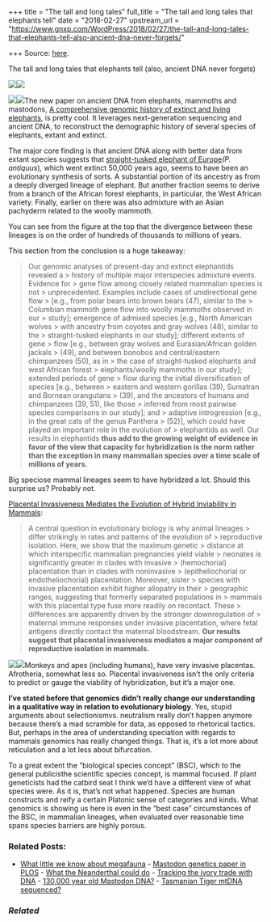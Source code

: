 +++
title = "The tall and long tales"
full_title = "The tall and long tales that elephants tell"
date = "2018-02-27"
upstream_url = "https://www.gnxp.com/WordPress/2018/02/27/the-tall-and-long-tales-that-elephants-tell-also-ancient-dna-never-forgets/"

+++
Source: [here](https://www.gnxp.com/WordPress/2018/02/27/the-tall-and-long-tales-that-elephants-tell-also-ancient-dna-never-forgets/).

The tall and long tales that elephants tell (also, ancient DNA never forgets)

[![](https://i0.wp.com/www.gnxp.com/WordPress/wp-content/uploads/2018/02/eleph.jpg?resize=625%2C406&ssl=1)![](https://i0.wp.com/www.gnxp.com/WordPress/wp-content/uploads/2018/02/eleph.jpg?resize=625%2C406&ssl=1)](http://www.pnas.org/content/early/2018/02/16/1720554115)

[![](https://i0.wp.com/www.gnxp.com/WordPress/wp-content/uploads/2018/02/adminGraf.jpg?resize=300%2C494&ssl=1)![](https://i0.wp.com/www.gnxp.com/WordPress/wp-content/uploads/2018/02/adminGraf.jpg?resize=300%2C494&ssl=1)](http://www.pnas.org/content/early/2018/02/16/1720554115)The new paper on ancient DNA from elephants, mammoths and mastodons, [A comprehensive genomic history of extinct and living elephants](http://www.pnas.org/content/early/2018/02/16/1720554115), is pretty cool. It leverages next-generation sequencing and ancient DNA, to reconstruct the demographic history of several species of elephants, extant and extinct.

The major core finding is that ancient DNA along with better data from extant species suggests that [straight-tusked elephant of Europe](https://en.wikipedia.org/wiki/Straight-tusked_elephant)*(P.* *antiquus*)*,* which went extinct 50,000 years ago, seems to have been an evolutionary synthesis of sorts. A substantial portion of its ancestry as from a deeply diverged lineage of elephant. But another fraction seems to derive from a branch of the African forest elephants, in particular, the West African variety. Finally, earlier on there was also admixture with an Asian pachyderm related to the woolly mammoth.

You can see from the figure at the top that the divergence between these lineages is on the order of hundreds of thousands to millions of years.

This section from the conclusion is a huge takeaway:

> Our genomic analyses of present-day and extinct elephantids revealed a > history of multiple major interspecies admixture events. Evidence for > gene flow among closely related mammalian species is not > unprecedented. Examples include cases of unidirectional gene flow > \[e.g., from polar bears into brown bears (47), similar to the > Columbian mammoth gene flow into woolly mammoths observed in our > study\]; emergence of admixed species \[e.g., North American wolves > with ancestry from coyotes and gray wolves (48), similar to the > straight-tusked elephants in our study\]; different extents of gene > flow \[e.g., between gray wolves and Eurasian/African golden jackals > (49), and between bonobos and central/eastern chimpanzees (50), as in > the case of straight-tusked elephants and west African forest > elephants/woolly mammoths in our study\]; extended periods of gene > flow during the initial diversification of species \[e.g., between > eastern and western gorillas (39), Sumatran and Bornean orangutans > (39), and the ancestors of humans and chimpanzees (39, 51), like those > inferred from most pairwise species comparisons in our study\]; and > adaptive introgression \[e.g., in the great cats of the genus Panthera > (52)\], which could have played an important role in the evolution of > elephantids as well. Our results in elephantids **thus add to the growing weight of evidence in favor of the view that capacity for hybridization is the norm rather than the exception in many mammalian species over a time scale of millions of years.**

Big speciose mammal lineages seem to have hybridzed a lot. Should this surprise us? Probably not.

[Placental Invasiveness Mediates the Evolution of Hybrid Inviability in Mammals](https://www.journals.uchicago.edu/doi/10.1086/505162):

> A central question in evolutionary biology is why animal lineages > differ strikingly in rates and patterns of the evolution of > reproductive isolation. Here, we show that the maximum genetic > distance at which interspecific mammalian pregnancies yield viable > neonates is significantly greater in clades with invasive > (hemochorial) placentation than in clades with noninvasive > (epitheliochorial or endotheliochorial) placentation. Moreover, sister > species with invasive placentation exhibit higher allopatry in their > geographic ranges, suggesting that formerly separated populations in > mammals with this placental type fuse more readily on recontact. These > differences are apparently driven by the stronger downregulation of > maternal immune responses under invasive placentation, where fetal antigens directly contact the maternal bloodstream. **Our results suggest that placental invasiveness mediates a major component of reproductive isolation in mammals.**

[![](https://i0.wp.com/www.gnxp.com/WordPress/wp-content/uploads/2018/02/speciation_book.jpeg?resize=195%2C258&ssl=1)![](https://i0.wp.com/www.gnxp.com/WordPress/wp-content/uploads/2018/02/speciation_book.jpeg?resize=195%2C258&ssl=1)](https://www.amazon.com/exec/obidos/ASIN/0878930892/geneexpressio-20/ref=as_at?creativeASIN=0878930892&linkCode=w61&imprToken=E26OMD5ZQzAASMQwAKstZA&slotNum=186)Monkeys and apes (including humans), have very invasive placentas. Afrotheria, somewhat less so. Placental invasiveness isn’t the only criteria to predict or gauge the viability of hybridization, but it’s a major one.

**I’ve stated before that genomics didn’t really change our understanding in a qualitative way in relation to evolutionary biology**. Yes, stupid arguments about selectionismvs. neutralism really don’t happen anymore because there’s a mad scramble for data, as opposed to rhetorical tactics. But, perhaps in the area of understanding speciation with regards to mammals genomics has really changed things. That is, it’s a lot more about reticulation and a lot less about bifurcation.

To a great extent the “biological species concept” (BSC), which to the general public*is*the scientific species concept, is mammal focused. If plant geneticists had the catbird seat I think we’d have a different view of what species were. As it is, that’s not what happened. Species are human constructs and reify a certain Platonic sense of categories and kinds. What genomics is showing us here is even in the “best case” circumstances of the BSC, in mammalian lineages, when evaluated over reasonable time spans species barriers are highly porous.

### Related Posts:

- [What little we know about
  megafauna](https://www.gnxp.com/WordPress/2016/09/16/what-little-we-know-about-megafauna/) - [Mastodon genetics paper in
  PLOS](https://www.gnxp.com/WordPress/2007/07/23/mastodon-genetics-paper-in-plos/) - [What the Neanderthal could
  do](https://www.gnxp.com/WordPress/2023/02/06/what-the-neanderthal-could-do/) - [Tracking the ivory trade with
  DNA](https://www.gnxp.com/WordPress/2007/03/06/tracking-the-ivory-trade-with-dna/) - [130,000 year old Mastodon
  DNA?](https://www.gnxp.com/WordPress/2007/07/22/130000-year-old-mastodon-dna/) - [Tasmanian Tiger mtDNA
  sequenced?](https://www.gnxp.com/WordPress/2009/01/12/tasmanian-tiger-mtdna-sequenced/)

### *Related*

[](https://www.addtoany.com/add_to/facebook?linkurl=https%3A%2F%2Fwww.gnxp.com%2FWordPress%2F2018%2F02%2F27%2Fthe-tall-and-long-tales-that-elephants-tell-also-ancient-dna-never-forgets%2F&linkname=The%20tall%20and%20long%20tales%20that%20elephants%20tell%20%28also%2C%20ancient%20DNA%20never%20forgets%29 "Facebook")[](https://www.addtoany.com/add_to/twitter?linkurl=https%3A%2F%2Fwww.gnxp.com%2FWordPress%2F2018%2F02%2F27%2Fthe-tall-and-long-tales-that-elephants-tell-also-ancient-dna-never-forgets%2F&linkname=The%20tall%20and%20long%20tales%20that%20elephants%20tell%20%28also%2C%20ancient%20DNA%20never%20forgets%29 "Twitter")[](https://www.addtoany.com/add_to/email?linkurl=https%3A%2F%2Fwww.gnxp.com%2FWordPress%2F2018%2F02%2F27%2Fthe-tall-and-long-tales-that-elephants-tell-also-ancient-dna-never-forgets%2F&linkname=The%20tall%20and%20long%20tales%20that%20elephants%20tell%20%28also%2C%20ancient%20DNA%20never%20forgets%29 "Email")[](https://www.addtoany.com/share)
